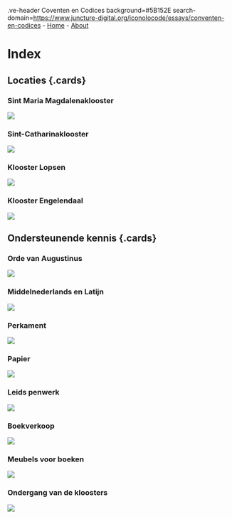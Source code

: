 .ve-header Coventen en Codices background=#5B152E search-domain=https://www.juncture-digital.org/iconolocode/essays/conventen-en-codices
    - [Home](/home)
    - [About](/about)

# Index

## Locaties {.cards}

### Sint Maria Magdalenaklooster

![](https://iiif.juncture-digital.org/thumbnail/gh:iconolocode/media/LTK_336-CC-BY.jpg)

### Sint-Catharinaklooster
![](https://iiif.juncture-digital.org/thumbnail/gh:iconolocode/media/Csg_135-CC-BY-NC-SA.jpg)

### Klooster Lopsen
![](https://images.memorix.nl/lei/thumb/fullsize/e5ac43e8-3b5e-8528-a82b-62fee58d0836.jpg)

### Klooster Engelendaal
![](https://images.memorix.nl/lei/thumb/fullsize/e5ac43e8-3b5e-8528-a82b-62fee58d0836.jpg)

## Ondersteunende kennis {.cards}

### Orde van Augustinus
![](https://iiif.juncture-digital.org/thumbnail/wc:)

### Middelnederlands en Latijn
![](https://iiif.juncture-digital.org/thumbnail/wc:)

### Perkament
![](https://iiif.juncture-digital.org/thumbnail/wc:)

### Papier
![](https://iiif.juncture-digital.org/thumbnail/wc:)

### Leids penwerk
![](https://iiif.juncture-digital.org/thumbnail/wc:)

### Boekverkoop
![](https://iiif.juncture-digital.org/thumbnail/wc:)

### Meubels voor boeken
![](https://iiif.juncture-digital.org/thumbnail/wc:)

### Ondergang van de kloosters 
![](https://iiif.juncture-digital.org/thumbnail/wc:)


